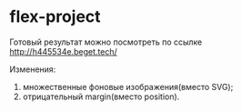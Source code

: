 # flex-project

Готовый результат можно посмотреть по ссылке http://h445534e.beget.tech/

Изменения: 
  1) множественные фоновые изображения(вместо SVG);
  2) отрицательный margin(вместо position).
